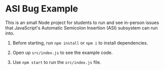 # ASI Bug Example

This is an small Node project for students to run and see in-person issues that JavaScript's Automatic Semicolon Insertion (ASI) subsystem can run into.

1. Before starting, run `npm install` or `npm i` to install dependencies.

2. Open up `src/index.js` to see the example code.

3. Use `npm start` to run the `src/index.js` file.
